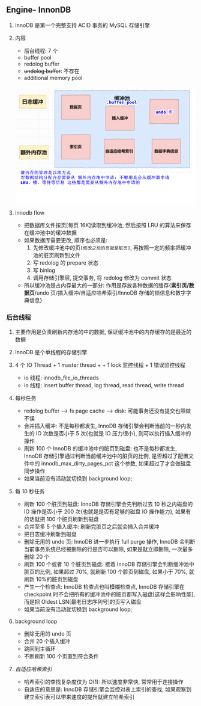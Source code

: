 ## Engine- InnonDB

1. InnoDB 是第一个完整支持 ACID 事务的 MySQL 存储引擎
2. 内容

   - 后台线程: 7 个
   - buffer pool
   - redolog buffer
   - ~~undolog buffer~~: 不存在
   - additional memory pool

   ![avatar](/static/image/db/mysql-innodb-memory.png)

3. innodb flow

   - 把数据库文件按页[每页 16K]读取到缓冲池, 然后按照 LRU 的算法来保存在缓冲池中的缓冲数据
   - 如果数据库需要更改, 顺序也必须是:
     1. 先修改缓冲池中的页`[修改之后的页就是脏页]`, 再按照一定的频率把缓冲池的脏页刷新到文件
     2. 写 redolog 的 prepare 状态
     3. 写 binlog
     4. 调用存储引擎层, 提交事务, 将 redolog 修改为 commit 状态
   - 所以缓冲池是占内存最大的一部分: 作用是存放各种数据的缓存{**索引页/数据页**/undo 页/插入缓冲/自适应哈希索引/InnoDB 存储的锁信息和数字字典信息}

### 后台线程

1. 主要作用是负责刷新内存池的中的数据, 保证缓冲池中的内存缓存的是最近的数据
2. InnoDB 是个单线程的存储引擎
3. 4 个 IO Thread + 1 master thread + + 1 lock 监控线程 + 1 错误监控线程

   - io 线程: innodb_file_io_threads
   - io 线程: insert buffer thread, log thread, read thread, write thread

4. 每秒任务

   - redolog buffer --> fs page cache --> disk: 可能事务还没有提交也照做不误
   - 合并插入缓冲: 不是每秒都发生, InnoDB 存储引擎会判断当前的一秒内发生的 IO 次数是否小于 5 次{也就是 IO 压力很小}, 则可以执行插入缓冲的操作
   - 刷新 100 个 InnoDB 的缓冲池中的脏页到磁盘: 也不是每秒都发生, InnoDB 存储引擎通过判断当前缓冲池中的脏页的比例, 是否超过了配置文件中的 innodb_max_dirty_pages_pct 这个参数, 如果超过了才会做磁盘同步操作
   - 如果当前没有活动就切换到 background loop;

5. 每 10 秒任务

   - 刷新 100 个脏页到磁盘: InnoDB 存储引擎会先判断过去 10 秒之内磁盘的 IO 操作是否小于 200 次{也就是是否有足够的磁盘 IO 操作能力}, 如果有的话就把 100 个脏页刷新到磁盘
   - 合并至多 5 个插入缓冲: 刷新完脏页之后就会插入合并缓冲
   - 把日志缓冲刷新到磁盘
   - 删除无用的 undo 页: InnoDB 进一步执行 full purge 操作, InnoDB 会判断当前事务系统已经被删除的行是否可以删除, 如果是就立即删除, 一次最多删除 20 个
   - 刷新 100 个或者 10 个脏页到磁盘: 接着 InnoDB 存储引擎会判断缓冲池中脏页的比例, 如果超过 70%, 就刷新 100 个脏页到磁盘, 如果小于 70%, 就刷新 10%的脏页到磁盘
   - 产生一个检查点: InnoDB 检查点也叫模糊检查点, InnoDB 存储引擎在 checkpoint 时不会把所有的缓冲池中的脏页都写入磁盘[这样会影响性能], 而是把 Oldest LSN[最老日志序列号]的页写入磁盘
   - 如果当前没有活动就切换到 background loop;

6. background loop

   - 删除无用的 undo 页
   - 合并 20 个插入缓冲
   - 跳回到主循环
   - 不断刷新 100 个页直到符合条件

7. _自适应哈希索引_
   - 哈希索引的查找复杂度仅为 O(1): 所以速度非常快, 常常用于连接操作
   - 自适应的意思是: InnoDB 存储引擎会监控对表上索引的查找, 如果观察到建立索引表可以带来速度的提升就建立哈希索引
